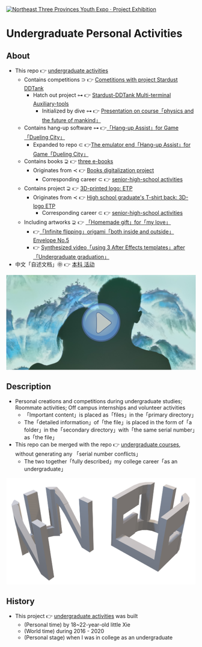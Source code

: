 [![Northeast Three Provinces Youth Expo · Project Exhibition](https://raw.githubusercontent.com/ChenZhu-Xie/undergraduate_activities/master/img/东北三省青博会_项目展览.jpg)](https://github.com/ChenZhu-Xie/Stardust_DDTank "Northeast Three Provinces Youth Expo · Project Exhibition")

# Undergraduate Personal Activities

## About
* This repo 👉 [undergraduate activities](https://github.com/ChenZhu-Xie/undergraduate_activities)
    <!-- * Contains competitions ⊃ 👉 [Cometitions with project Stardust [DDTank](https://www.ddtank.com)](https://github.com/ChenZhu-Xie/undergraduate_activities/tree/master/07__3.2__Self_Competitions) -->
    * Contains competitions ⊃ 👉 [Cometitions with project Stardust DDTank](https://github.com/ChenZhu-Xie/undergraduate_activities/tree/master/07__3.2__Self_Competitions)
        <!-- * Hatch out project ⊶ 👉 [Stardust [DDTank](https://www.ddtank.com) Multi-terminal Auxiliary-tools](https://github.com/ChenZhu-Xie/Stardust_DDTank) -->
        * Hatch out project ⊶ 👉 [Stardust-DDTank Multi-terminal Auxiliary-tools](https://github.com/ChenZhu-Xie/Stardust_DDTank)
            * Initialized by dive ⊶ 👉 [Presentation on course「physics and the future of mankind」](https://github.com/ChenZhu-Xie/undergraduate_courses/tree/master/05__2.3__Courses_Presentations/2__2.2__「Physics_and_the_future_of_mankind」_Speach__1.0_year)
    * Contains hang-up software ⊶ 👉[「Hang-up Assist」for Game「Dueling City」](https://github.com/ChenZhu-Xie/undergraduate_activities/tree/master/06__3.1__Self_Creations/5__8.0__Hanging_Assist__for__Dueling_City__4.0_year)
        * Expanded to repo ⊂ 👉[The emulator end「Hang-up Assist」for Game「Dueling City」](https://github.com/ChenZhu-Xie/Hanging_Assist__for__Dueling_City)
    * Contains books ⊋ 👉 [three e-books](https://github.com/ChenZhu-Xie/3_books_with_cpp)
        * Originates from ≺ 👉 [Books digitalization project](https://github.com/ChenZhu-Xie/senior-high-school_activities/tree/master/4__6.2__Books_digitalization_project__3.0_year)
            * Corresponding career ⊂ 👉 [senior-high-school activities](https://github.com/ChenZhu-Xie/senior-high-school_activities)
    * Contains project ⊋ 👉 [3D-printed logo: ETP](https://github.com/ChenZhu-Xie/undergraduate_activities/tree/master/10__5.1__Off-Campus_Internships/1__3.1__%E6%B2%88%E5%8C%97%E6%96%B0%E5%8C%BA__1.5_year)
        * Originates from ≺ 👉 [High school graduate's T-shirt back: 3D-logo ETP](https://github.com/ChenZhu-Xie/senior-high-school_activities/tree/master/3__6.1__ETP_3D_logo_project__3.0_year)
            * Corresponding career ⊂ 👉 [senior-high-school activities](https://github.com/ChenZhu-Xie/senior-high-school_activities)
    * Including artworks ⊋ 👉 [「Homemade gift」for「my love」](https://github.com/ChenZhu-Xie/undergraduate_activities/tree/master/09__4.2__Roommate_♀_'s_Activities)
        * 👉[「Infinite flipping」origami「both inside and outside」Envelope No.5](https://github.com/ChenZhu-Xie/undergraduate_activities/tree/master/09__4.2__Roommate_♀_'s_Activities/1__7.1__寄给「小车」的「折纸作品」作为「生日礼物」__3.5_year)
        * 👉 [Synthesized video「using 3 After Effects templates」after「Undergraduate graduation」](https://github.com/ChenZhu-Xie/undergraduate_activities/tree/master/09__4.2__Roommate_♀_'s_Activities/2__8.1__「读研前暑假」与「小车」的「第二次见面」__4.0_year)
* 中文「自述文档」㊥ 👉 [本科 活动](https://gitee.com/ChenZhu-Xie/undergraduate_activities)

[![The Calling「She & Me」](https://raw.githubusercontent.com/ChenZhu-Xie/undergraduate_activities/master/img/投影仪的妙用.png)](https://youtu.be/utkSjlCVySE "「The Calling」She_&_Me")

## Description
* Personal creations and competitions during undergraduate studies; Roommate activities; Off campus internships and volunteer activities
    * 「Important content」is placed as「files」in the「primary directory」
    * The「detailed information」of「the file」is placed in the form of「a folder」in the「secondary directory」with「the same serial number」as「the file」
* This repo can be merged with the repo 👉 [undergraduate courses](https://github.com/ChenZhu-Xie/undergraduate_courses), without generating any 「serial number conflicts」
    * The two together「fully described」my college career「as an undergraduate」

![fig](https://raw.githubusercontent.com/ChenZhu-Xie/undergraduate_activities/master/img/ETP_&_NEU.png "3D logo: ETP & NEU")

<!-- ## Inplementation
1. Enter homepage from "Homepage (My Mini Website Portal). lnk".  
2. Explore freely :point_right: until you decrypt the password :point_right: and unlock the hidden webpages.
    * Solve the riddle! Or you'll be stuck here: in the middle of nowhere forever!
3. PS: Due to its age (2014_05), page music may not be playable,  
    * and the background image size cannot adapt to the browser window size. -->

## History
* This project 👉 [undergraduate activities](https://github.com/ChenZhu-Xie/undergraduate_activities) was built
    * (Personal time) by 18~22-year-old little Xie
    * (World time) during 2016 - 2020
    * (Personal stage) when I was in college as an undergraduate

<!-- ## Software Architecture
Software architecture description

## Installation

1.  xxxx
2.  xxxx
3.  xxxx

## Instructions

1.  xxxx
2.  xxxx
3.  xxxx

## Contribution

1.  Fork the repository
2.  Create Feat_xxx branch
3.  Commit your code
4.  Create Pull Request


## Gitee Feature

1.  You can use Readme\_XXX.md to support different languages, such as Readme\_en.md, Readme\_zh.md
2.  Gitee blog [blog.gitee.com](https://blog.gitee.com)
3.  Explore open source project [https://gitee.com/explore](https://gitee.com/explore)
4.  The most valuable open source project [GVP](https://gitee.com/gvp)
5.  The manual of Gitee [https://gitee.com/help](https://gitee.com/help)
6.  The most popular members  [https://gitee.com/gitee-stars/](https://gitee.com/gitee-stars/) -->
